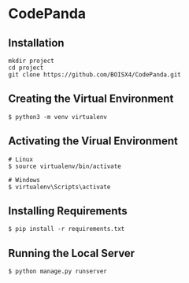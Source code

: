 # CodePanda

## Installation
```
mkdir project
cd project
git clone https://github.com/BOISX4/CodePanda.git
```  

## Creating the Virtual Environment
```
$ python3 -m venv virtualenv
```
## Activating the Virual Environment
```
# Linux
$ source virtualenv/bin/activate

# Windows
$ virtualenv\Scripts\activate
```  

## Installing Requirements
```
$ pip install -r requirements.txt
```

## Running the Local Server
```
$ python manage.py runserver
```  
